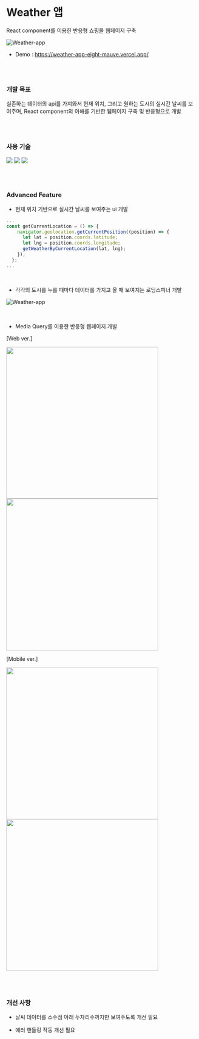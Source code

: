 # Weather 앱


React component를 이용한 반응형 쇼핑몰 웹페이지 구축

![Weather-app](https://user-images.githubusercontent.com/110072947/221766642-12b39515-c40b-43a0-b70c-392f2174df93.png)

+ Demo : https://weather-app-eight-mauve.vercel.app/

<br/>
<br/>

### 개발 목표

실존하는 데이터의 api를 가져와서 현재 위치, 그리고 원하는 도시의 실시간 날씨를 보여주며, React component의 이해를 기반한 웹페이지 구축 및 반응형으로 개발

<br/>
<br/>

### 사용 기술

<a href="#"><img src="https://img.shields.io/badge/HTML5-E34F26?style=flat-square&logo=HTML5&logoColor=white"/></a>
<a href="#"><img src="https://img.shields.io/badge/CSS3-1572B6?style=flat-square&logo=CSS3&logoColor=white"/></a>
<a href="#"><img src="https://img.shields.io/badge/React-61DAFB?style=flat-square&logo=React&logoColor=white"/></a>

<br/>
<br/>

### Advanced Feature

+ 현재 위치 기반으로 실시간 날씨를 보여주는 ui 개발

```javascript
...
const getCurrentLocation = () => {
    navigator.geolocation.getCurrentPosition((position) => {
      let lat = position.coords.latitude;
      let lng = position.coords.longitude;
      getWeatherByCurrentLocation(lat, lng);
    });
  };
...
```

<br/>

+ 각각의 도시를 누를 때마다 데이터를 가지고 올 때 보여지는 로딩스피너 개발

![Weather-app](https://user-images.githubusercontent.com/110072947/221767795-347db06a-1b4b-4028-9062-f7ca056089dd.png)

<br/>

+ Media Query를 이용한 반응형 웹페이지 개발

[Web ver.]

<a href="#"><img src="https://user-images.githubusercontent.com/110072947/221769043-f42b00ed-e0b8-4dfc-b420-f8e2da167127.png" width="400"></a>
<a href="#"><img src="https://user-images.githubusercontent.com/110072947/221769020-daa7e2d1-9342-4920-a8ca-e45a1720476f.png" width="400"></a>

[Mobile ver.]

<a href="#"><img src="https://user-images.githubusercontent.com/110072947/221769457-256a3e2e-2d68-4b8f-b33c-cf57bb79b5ec.png" width="400"></a>
<a href="#"><img src="https://user-images.githubusercontent.com/110072947/221769472-a7923a50-cec5-43ef-9529-15618b890f98.png" width="400"></a>

<br/>
<br/>

### 개선 사항

+ 날씨 데이터를 소수점 아래 두자리수까지만 보여주도록 개선 필요

+ 에러 핸들링 작동 개선 필요

